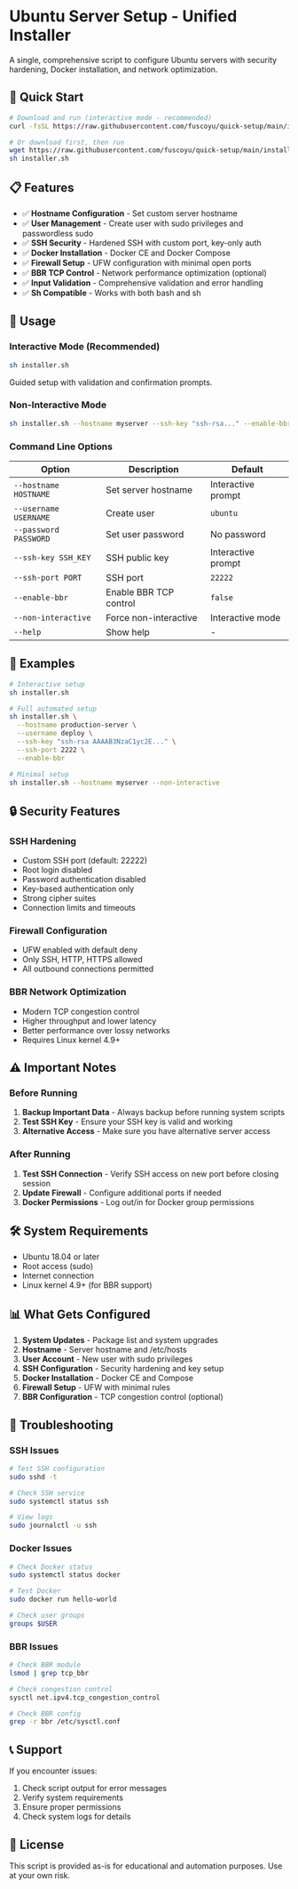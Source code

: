 # Ubuntu Server Setup - Unified Installer

A single, comprehensive script to configure Ubuntu servers with security hardening, Docker installation, and network optimization.

## 🚀 Quick Start

```bash
# Download and run (interactive mode - recommended)
curl -fsSL https://raw.githubusercontent.com/fuscoyu/quick-setup/main/installer.sh | sh

# Or download first, then run
wget https://raw.githubusercontent.com/fuscoyu/quick-setup/main/installer.sh
sh installer.sh
```

## 📋 Features

- ✅ **Hostname Configuration** - Set custom server hostname
- ✅ **User Management** - Create user with sudo privileges and passwordless sudo
- ✅ **SSH Security** - Hardened SSH with custom port, key-only auth
- ✅ **Docker Installation** - Docker CE and Docker Compose
- ✅ **Firewall Setup** - UFW configuration with minimal open ports
- ✅ **BBR TCP Control** - Network performance optimization (optional)
- ✅ **Input Validation** - Comprehensive validation and error handling
- ✅ **Sh Compatible** - Works with both bash and sh

## 🎯 Usage

### Interactive Mode (Recommended)
```bash
sh installer.sh
```
Guided setup with validation and confirmation prompts.

### Non-Interactive Mode
```bash
sh installer.sh --hostname myserver --ssh-key "ssh-rsa..." --enable-bbr
```

### Command Line Options
| Option | Description | Default |
|--------|-------------|---------|
| `--hostname HOSTNAME` | Set server hostname | Interactive prompt |
| `--username USERNAME` | Create user | `ubuntu` |
| `--password PASSWORD` | Set user password | No password |
| `--ssh-key SSH_KEY` | SSH public key | Interactive prompt |
| `--ssh-port PORT` | SSH port | `22222` |
| `--enable-bbr` | Enable BBR TCP control | `false` |
| `--non-interactive` | Force non-interactive | Interactive mode |
| `--help` | Show help | - |

## 📝 Examples

```bash
# Interactive setup
sh installer.sh

# Full automated setup
sh installer.sh \
  --hostname production-server \
  --username deploy \
  --ssh-key "ssh-rsa AAAAB3NzaC1yc2E..." \
  --ssh-port 2222 \
  --enable-bbr

# Minimal setup
sh installer.sh --hostname myserver --non-interactive
```

## 🔒 Security Features

### SSH Hardening
- Custom SSH port (default: 22222)
- Root login disabled
- Password authentication disabled
- Key-based authentication only
- Strong cipher suites
- Connection limits and timeouts

### Firewall Configuration
- UFW enabled with default deny
- Only SSH, HTTP, HTTPS allowed
- All outbound connections permitted

### BBR Network Optimization
- Modern TCP congestion control
- Higher throughput and lower latency
- Better performance over lossy networks
- Requires Linux kernel 4.9+

## ⚠️ Important Notes

### Before Running
1. **Backup Important Data** - Always backup before running system scripts
2. **Test SSH Key** - Ensure your SSH key is valid and working
3. **Alternative Access** - Make sure you have alternative server access

### After Running
1. **Test SSH Connection** - Verify SSH access on new port before closing session
2. **Update Firewall** - Configure additional ports if needed
3. **Docker Permissions** - Log out/in for Docker group permissions

## 🛠️ System Requirements

- Ubuntu 18.04 or later
- Root access (sudo)
- Internet connection
- Linux kernel 4.9+ (for BBR support)

## 📊 What Gets Configured

1. **System Updates** - Package list and system upgrades
2. **Hostname** - Server hostname and /etc/hosts
3. **User Account** - New user with sudo privileges
4. **SSH Configuration** - Security hardening and key setup
5. **Docker Installation** - Docker CE and Compose
6. **Firewall Setup** - UFW with minimal rules
7. **BBR Configuration** - TCP congestion control (optional)

## 🔧 Troubleshooting

### SSH Issues
```bash
# Test SSH configuration
sudo sshd -t

# Check SSH service
sudo systemctl status ssh

# View logs
sudo journalctl -u ssh
```

### Docker Issues
```bash
# Check Docker status
sudo systemctl status docker

# Test Docker
sudo docker run hello-world

# Check user groups
groups $USER
```

### BBR Issues
```bash
# Check BBR module
lsmod | grep tcp_bbr

# Check congestion control
sysctl net.ipv4.tcp_congestion_control

# Check BBR config
grep -r bbr /etc/sysctl.conf
```

## 📞 Support

If you encounter issues:
1. Check script output for error messages
2. Verify system requirements
3. Ensure proper permissions
4. Check system logs for details

## 📄 License

This script is provided as-is for educational and automation purposes. Use at your own risk.
